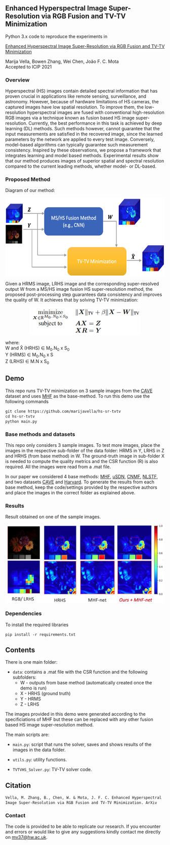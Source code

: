## Enhanced Hyperspectral Image Super-Resolution via RGB Fusion and TV-TV Minimization ##

Python 3.x code to reproduce the experiments in

[Enhanced Hyperspectral Image Super-Resolution via RGB Fusion and TV-TV Minimization](https://arxiv.org/abs/2106.07066)

Marija Vella, Bowen Zhang, Wei Chen, João F. C. Mota<br/>
Accepted to ICIP 2021

### Overview ###

Hyperspectral (HS) images contain detailed spectral information that  has proven crucial in applications like remote sensing, surveillance,
and astronomy. However, because of hardware limitations of HS  cameras, the captured images have low spatial resolution. To improve  them, the low-resolution hyperspectral images are fused with conventional high-resolution RGB images via a technique known as  fusion based HS image super-resolution. Currently, the best performance
in this task is achieved by deep learning (DL) methods. Such methods however, cannot guarantee that the input measurements are satisfied in the recovered image, since the learned parameters by the
network are applied to every test image. Conversely, model-based algorithms can typically guarantee such measurement consistency. Inspired by these observations, we propose a framework that integrates learning and model based methods. Experimental results show that  our method produces images of superior spatial and spectral resolution compared to the current leading methods, whether model- or DL-based.

### Proposed Method ###

Diagram of our method: 

<p align="center"><img src="figs/framework.png" align=middle width=630pt height=250pt/></p>

Given a HRMS image, LRHS image and the corresponding super-resolved output W from a MS/HS image fusion HS super-resolution method, the proposed post-processing step guarantees data consistency and improves the quality of W. It achieves that by solving TV-TV minimization:

<p align="center"><img src="figs/TVTVeq.png" align=middle width=350pt height=90pt /></p>

where:\
W and X̂ (HRHS) ∈ M<sub>0</sub>.N<sub>0</sub> x S<sub>0</sub> \
Y (HRMS) ∈  M<sub>0</sub>.N<sub>0</sub>  x S \
Z (LRHS) ∈ M.N x S<sub>0</sub> 

 ## Demo ##

This repo runs TV-TV minimization on 3 sample images from the [CAVE](https://www.cs.columbia.edu/CAVE/databases/multispectral/) dataset and uses [MHF](https://openaccess.thecvf.com/content_CVPR_2019/papers/Xie_Multispectral_and_Hyperspectral_Image_Fusion_by_MSHS_Fusion_Net_CVPR_2019_paper.pdf) as the base-method. To run this demo use the following commands

```
git clone https://github.com/marijavella/hs-sr-tvtv
cd hs-sr-tvtv
python main.py
```

### Base methods and datasets ###

This repo only considers 3 sample images. To test more images, place the images in the respective sub-folder of the data folder: HRMS in Y, LRHS in Z and HRHS (from base method) in W. The ground-truth image in sub-folder X is needed to compute the quality metrics and the CSR function (R) is also required. All the images were read from a .mat file. 

In our paper we considered 4 base methods: [MHF](https://openaccess.thecvf.com/content_CVPR_2019/papers/Xie_Multispectral_and_Hyperspectral_Image_Fusion_by_MSHS_Fusion_Net_CVPR_2019_paper.pdf), [uSDN](https://ieeexplore.ieee.org/document/8578364), [CNMF](https://ieeexplore.ieee.org/document/5982386), [NLSTF](https://ieeexplore.ieee.org/document/8099894), and two datasets [CAVE](https://www.cs.columbia.edu/CAVE/databases/multispectral/) and [Harvard](http://vision.seas.harvard.edu/hyperspec/). 
To generate the results from each base method, keep the code/settings provided by the respective authors and place the images in the correct folder as explained above. 

### Results ###

Result obtained on one of the sample images.

<p align="center"><img src="figs/result_flowers.png" align=middle width=500pt height=250pt/></p>

### Dependencies ###

To install the required libraries 

```
pip install -r requirements.txt
```

## Contents ##

There is one main folder:

* ```data```: contains a .mat file with the CSR function and the following subfolders:
  * W - outputs from base method (automatically created once the demo is run)
  * X - HRHS (ground truth)
  * Y - HRMS
  * Z - LRHS 
  
The images provided in this demo were generated according to the specificiations of MHF but these can be replaced with any other fusion based HS image super-resolution method. 
  
The main scripts are:

* ```main.py```: script that runs the solver, saves and shows results of the images in the data folder.

* ```utils.py```: utility functions. 

* ```TVTVHS_Solver.py```: TV-TV solver code.

## Citation ##

```
Vella, M. Zhang, B., Chen, W. & Mota, J. F. C. Enhanced Hyperspectral Image Super-Resolution via RGB Fusion and TV-TV Minimization. ArXiv 
```

### Contact ###

The code is provided to be able to replicate our research. If you encounter and errors or would like to give any suggestions kindly contact me directly on mv37@hw.ac.uk.
